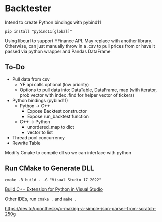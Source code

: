 # Backtester

Intend to create Python bindings with pybind11

```
pip install "pybind11[global]"
```

Using libcurl to support YFinance API. May replace with another library. Otherwise, can just manually throw in a .csv to pull prices from or have it passed via python wrapper and Pandas DataFrame

## To-Do

- Pull data from csv
  - YF api calls optional (low priority)
  - Options to pull data into: DataTable, DataFrame, map (with iterator, prob vector with index .find for helper vector of tickers)
- Python bindings (pybind11)
  - Python $\rightarrow$ C++
    - Expose Backtest constructor
    - Expose run_backtest function
  - C++ $\rightarrow$ Python
    - unordered_map to dict
    - vector to list
- Thread pool concurrency
- Rewrite Table

Modify Cmake to compile dll so we can interface with python

## Run CMake to Generate DLL

`cmake -B build . -G "Visual Studio 17 2022"`

[Build C++ Extension for Python in Visual Studio](https://learn.microsoft.com/en-us/visualstudio/python/working-with-c-cpp-python-in-visual-studio?view=vs-2022)

Other IDEs, run `cmake .` and
`make .`

https://dev.to/uponthesky/c-making-a-simple-json-parser-from-scratch-250g
